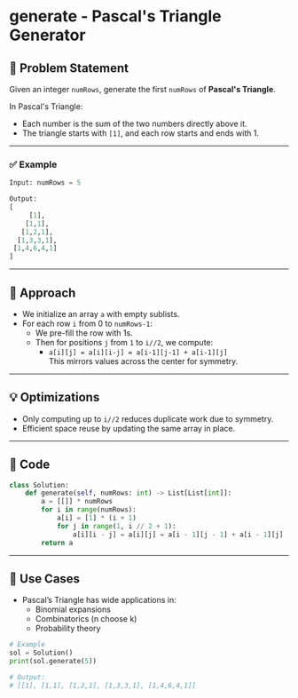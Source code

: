 # generate - Pascal's Triangle Generator

## 📘 Problem Statement

Given an integer `numRows`, generate the first `numRows` of **Pascal's Triangle**.

In Pascal's Triangle:
- Each number is the sum of the two numbers directly above it.
- The triangle starts with `[1]`, and each row starts and ends with 1.

---

### ✅ Example

```python
Input: numRows = 5

Output:
[
     [1],
    [1,1],
   [1,2,1],
  [1,3,3,1],
 [1,4,6,4,1]
]
```

---

## 🧠 Approach

- We initialize an array `a` with empty sublists.
- For each row `i` from 0 to `numRows-1`:
  - We pre-fill the row with 1s.
  - Then for positions `j` from `1` to `i//2`, we compute:
    - `a[i][j] = a[i][i-j] = a[i-1][j-1] + a[i-1][j]`  
    This mirrors values across the center for symmetry.

---

## 💡 Optimizations

- Only computing up to `i//2` reduces duplicate work due to symmetry.
- Efficient space reuse by updating the same array in place.

---

## 📄 Code

```python
class Solution:
    def generate(self, numRows: int) -> List[List[int]]:
        a = [[]] * numRows
        for i in range(numRows):
            a[i] = [1] * (i + 1)
            for j in range(1, i // 2 + 1):
                a[i][i - j] = a[i][j] = a[i - 1][j - 1] + a[i - 1][j]
        return a
```

---

## 📂 Use Cases

- Pascal’s Triangle has wide applications in:
  - Binomial expansions
  - Combinatorics (n choose k)
  - Probability theory

```python
# Example
sol = Solution()
print(sol.generate(5))

# Output:
# [[1], [1,1], [1,2,1], [1,3,3,1], [1,4,6,4,1]]
```
